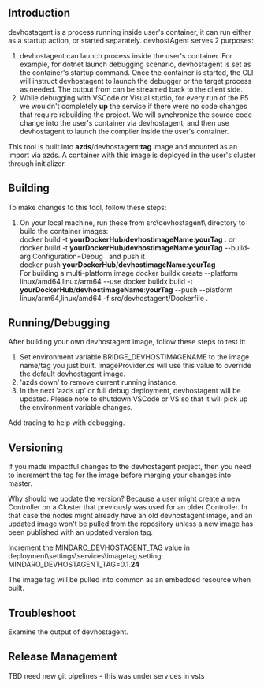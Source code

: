 Introduction
-------------
devhostagent is a process running inside user's container, it can run either as a startup action, or started separately. devhostAgent serves 2 purposes:

1. devhostagent can launch process inside the user's container. For example, for dotnet launch debugging scenario, devhostagent is set as the container's startup command. Once the container is started, the CLI will instruct devhostagent to launch the debugger or the target process as needed. The output from can be streamed back to the client side.
2. While debugging with VSCode or Visual studio, for every run of the F5 we wouldn't completely **up** the service if there were no code changes that require rebuilding the project. We will synchronize the source code change into the user's container via devhostagent, and then use devhostagent to launch the compiler inside the user's container.

This tool is built into **azds**/devhostagent:**tag** image and mounted as an import via azds. A container with this image is deployed in the user's cluster through initializer.

Building
---------
To make changes to this tool, follow these steps:  
1. On your local machine, run these from src\devhostagent\ directory to build the container images:  
   docker build -t **yourDockerHub**/**devhostimageName**:**yourTag** . 
      or
   docker build -t **yourDockerHub**/**devhostimageName**:**yourTag** --build-arg Configuration=Debug .
   and push it  
   docker push **yourDockerHub**/**devhostimageName**:**yourTag**  
For building a multi-platform image
   docker buildx create --platform linux/amd64,linux/arm64 --use
   docker buildx build -t **yourDockerHub**/**devhostimageName**:**yourTag** --push --platform linux/arm64,linux/amd64 -f src/devhostagent/Dockerfile .

Running/Debugging
-------
After building your own devhostagent image, follow these steps to test it:
1. Set environment variable BRIDGE_DEVHOSTIMAGENAME to the image name/tag you just built. ImageProvider.cs will use this value to override the default devhostagent image.
2. 'azds down' to remove current running instance.
3. In the next 'azds up' or full debug deployment, devhostagent will be updated. Please note to shutdown VSCode or VS so that it will pick up the environment variable changes. 

Add tracing to help with debugging.

Versioning
----------
If you made impactful changes to the devhostagent project, then you need to increment the tag for the image before merging your changes into master.

Why should we update the version? Because a user might create a new Controller on a Cluster that previously was used for an older Controller. In that case the nodes might already have an old devhostagent image, and an updated image won't be pulled from the repository unless a new image has been published with an updated version tag.

Increment the MINDARO_DEVHOSTAGENT_TAG value in deployment\settings\services\imagetag.setting: MINDARO_DEVHOSTAGENT_TAG=0.1.**24**

The image tag will be pulled into common as an embedded resource when built.

Troubleshoot
------------
Examine the output of devhostagent. 

Release Management
------------------
TBD need new git pipelines - this was under services in vsts
